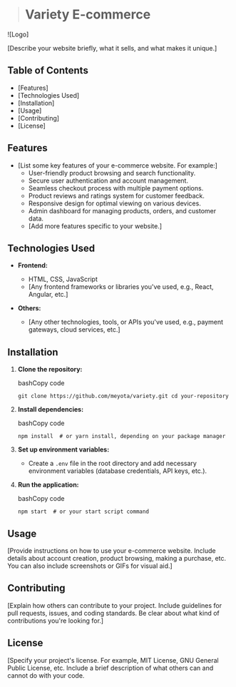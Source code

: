 > # Variety E-commerce

![Logo]

[Describe your website briefly, what it sells, and what makes it unique.]

## Table of Contents

-   [Features]
-   [Technologies Used]
-   [Installation]
-   [Usage]
-   [Contributing]
-   [License]

## Features

-   [List some key features of your e-commerce website. For example:]
    -   User-friendly product browsing and search functionality.
    -   Secure user authentication and account management.
    -   Seamless checkout process with multiple payment options.
    -   Product reviews and ratings system for customer feedback.
    -   Responsive design for optimal viewing on various devices.
    -   Admin dashboard for managing products, orders, and customer data.
    -   [Add more features specific to your website.]

## Technologies Used

-   **Frontend:**
    
    -   HTML, CSS, JavaScript
    -   [Any frontend frameworks or libraries you've used, e.g., React, Angular, etc.]

-   **Others:**
    
    -   [Any other technologies, tools, or APIs you've used, e.g., payment gateways, cloud services, etc.]

## Installation

1.  **Clone the repository:**
    
    bashCopy code
    
    `git clone https://github.com/meyota/variety.git
    cd your-repository` 
    
2.  **Install dependencies:**
    
    bashCopy code
    
    `npm install  # or yarn install, depending on your package manager` 
    
3.  **Set up environment variables:**
    
    -   Create a `.env` file in the root directory and add necessary environment variables (database credentials, API keys, etc.).
4.  **Run the application:**
    
    bashCopy code
    
    `npm start  # or your start script command` 
    

## Usage

[Provide instructions on how to use your e-commerce website. Include details about account creation, product browsing, making a purchase, etc. You can also include screenshots or GIFs for visual aid.]

## Contributing

[Explain how others can contribute to your project. Include guidelines for pull requests, issues, and coding standards. Be clear about what kind of contributions you're looking for.]

## License

[Specify your project's license. For example, MIT License, GNU General Public License, etc. Include a brief description of what others can and cannot do with your code.